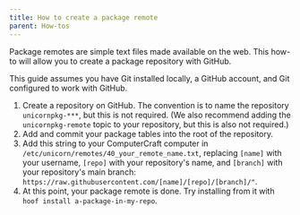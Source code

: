 ```yaml
---
title: How to create a package remote
parent: How-tos
---
```


Package remotes are simple text files made available on the web. This how-to will allow you to create a package repository with GitHub.

This guide assumes you have Git installed locally, a GitHub account, and Git configured to work with GitHub.

1. Create a repository on GitHub. The convention is to name the repository `unicornpkg-***`, but this is not required. (We also recommend adding the `unicornpkg-remote` topic to your repository, but this is also not required.)
2. Add and commit your package tables into the root of the repository.
3. Add this string to your ComputerCraft computer in `/etc/unicorn/remotes/40_your_remote_name.txt`, replacing `[name]` with your username, `[repo]` with your repository's name, and `[branch]` with your repository's main branch: `https://raw.githubusercontent.com/[name]/[repo]/[branch]/"`.
4. At this point, your package remote is done. Try installing from it with `hoof install a-package-in-my-repo`.
